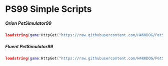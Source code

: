 # PS99 Simple Scripts

##### Orion PetSimulator99
```lua
loadstring(game:HttpGet("https://raw.githubusercontent.com/H4KKDOG/PetSimulator99/main/PS99Solara.lua"))()
```

##### Fluent PetSimulator99
```lua
loadstring(game:HttpGet("https://raw.githubusercontent.com/H4KKDOG/PetSimulator99/main/SolaraVersion.lua"))()
```
